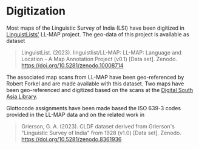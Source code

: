 # Digitization

Most maps of the Linguistic Survey of India (LSI) have been digitized in [LinguistLists'](https://linguistlist.org/)
LL-MAP project. The geo-data of this project is available as dataset

> LinguistList. (2023). linguistlist/LL-MAP: LL-MAP: Language and Location - A Map Annotation Project (v0.1) [Data set]. Zenodo. https://doi.org/10.5281/zenodo.10008714

The associated map scans from LL-MAP have been geo-referenced by Robert Forkel and are made available
with this dataset. Two maps have been geo-referenced and digitized based on the scans at the
[Digital South Asia Library](https://dsal.uchicago.edu/books/lsi/).

Glottocode assignments have been made based the ISO 639-3 codes provided in the LL-MAP data and on 
the related work in

> Grierson, G. A. (2023). CLDF dataset derived from Grierson's "Linguistic Survey of India" from 1928 (v1.0) [Data set]. Zenodo. https://doi.org/10.5281/zenodo.8361936
